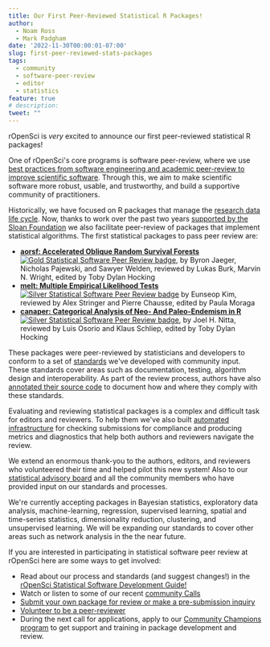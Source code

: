 ```yaml
---
title: Our First Peer-Reviewed Statistical R Packages! 
author: 
  - Noam Ross
  - Mark Padgham
date: '2022-11-30T00:00:01-07:00'
slug: first-peer-reviewed-stats-packages
tags:
  - community
  - software-peer-review
  - editor
  - statistics
feature: true  
# description: 
tweet: "" 
---
```


rOpenSci is *very* excited to announce our first peer-reviewed statistical R
packages!

One of rOpenSci's core programs is software peer-review, where we use [best
practices from software engineering and academic peer-review to improve
scientific software](https://www.youtube.com/watch?v=o_WEhg6sSSQ). Through this, we aim to make scientific software more
robust, usable, and trustworthy, and build a supportive community of practitioners.

Historically, we have focused on R packages that manage
the [research data life
cycle](https://devguide.ropensci.org/policies.html#aims-and-scope). Now, thanks
to work over the past two years [supported by the Sloan
Foundation](/blog/2019/07/15/expanding-software-review/) we
also facilitate peer-review of packages that implement statistical algorithms. The first
statistical packages to pass peer review are:

<!-- Note, I excluded package authors here that were listed as data providers, thesis advisors, etc. Should I include them? Probably... -->

-   [**aorsf: Accelerated Oblique Random Survival
    Forests**](https://github.com/ropensci/aorsf) [![Gold Statistical Software Peer Review
    badge](https://badges.ropensci.org/532_status.svg)](https://github.com/ropensci/software-review/issues/532/),
    by Byron Jaeger, Nicholas Pajewski, and Sawyer Welden, reviewed by Lukas
    Burk, Marvin N. Wright, edited by Toby Dylan Hocking
-   [**melt: Multiple Empirical Likelihood
    Tests**](https://github.com/ropensci/melt) [![Silver Statistical Software Peer Review
   badge](https://badges.ropensci.org/550_status.svg)](https://github.com/ropensci/software-review/issues/550)
    by Eunseop Kim, reviewed by Alex Stringer and Pierre Chausse, edited by
    Paula Moraga
-   [**canaper: Categorical Analysis of Neo- And Paleo-Endemism in
    R**](https://github.com/ropensci/canaper) [![Silver Statistical Software Peer Review 
    badge](https://badges.ropensci.org/475_status.svg)](https://github.com/ropensci/software-review/issues/475),
    by Joel H. Nitta, reviewed by Luis Osorio and Klaus Schliep, edited by Toby
    Dylan Hocking

These packages were peer-reviewed by statisticians and developers to conform to a
set of [standards](https://stats-devguide.ropensci.org/standards.html) we've developed
with community input. These standards cover areas such as documentation, testing, algorithm
design and interoperability.  As part of the review process, authors have also
[annotated their source code](https://ropensci-review-tools.github.io/srr/) to
document how and where they comply with these standards.  

Evaluating and reviewing statistical packages is a complex and difficult task
for editors and reviewers. To help them we've also built
[automated infrastructure](/commcalls/dec2021-automation/) for checking submissions for compliance and producing metrics
and diagnostics that help both authors and reviewers navigate the review. 

We extend an enormous thank-you to the authors, editors, and reviewers who volunteered
their time and helped pilot this new system! Also to our [statistical advisory
board](https://stats-devguide.ropensci.org/) and all the community members who
have provided input on our standards and processes.

We're currently accepting packages in Bayesian statistics, exploratory data analysis, machine-learning, regression, supervised learning, spatial and time-series statistics, dimensionality reduction, clustering, and unsupervised learning. We will be expanding our standards to cover other areas such as network analysis in the the near future. 

If you are interested in participating in statistical software peer review at rOpenSci here are some ways to get involved:

 - Read about our process and standards (and suggest changes!) in the [rOpenSci Statistical Software Development Guide!](https://stats-devguide.ropensci.org/)
 - Watch or listen to some of our recent [community Calls](/commcalls/)
 - [Submit your own package for review or make a pre-submission inquiry](https://github.com/ropensci/software-review/issues/new/choose)
 - [Volunteer to be a peer-reviewer](https://airtable.com/shrnfDI2S9uuyxtDw)
 - During the next call for applications, apply to our [Community Champions program](https://ropensci.org/champions/) to get support and training in package development and review.


